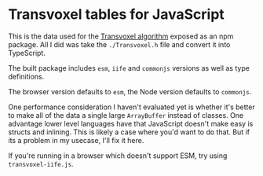 # Transvoxel tables for JavaScript

This is the data used for the [Transvoxel algorithm](https://transvoxel.org/) exposed as an npm package. All I did was take the `./Transvoxel.h` file and convert it into TypeScript.

The built package includes `esm`, `iife` and `commonjs` versions as well as type definitions.

The browser version defaults to `esm`, the Node version defaults to `commonjs`.

One performance consideration I haven't evaluated yet is whether it's better to make all of the data a single large `ArrayBuffer` instead of classes. One advantage lower level languages have that JavaScript doesn't make easy is structs and inlining. This is likely a case where you'd want to do that. But if its a problem in my usecase, I'll fix it here.

If you're running in a browser which doesn't support ESM, try using `transvoxel-iife.js`.
